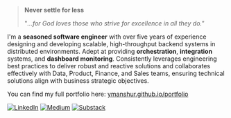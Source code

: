> **Never settle for less**
> 
> "_...for God loves those who strive for excellence in all they do."_

I'm a **seasoned software engineer** with over five years of experience designing and developing scalable, high-throughput backend systems in distributed 
environments. Adept at providing **orchestration**, **integration** systems, and **dashboard monitoring**. Consistently leverages engineering best practices to deliver robust and reactive solutions and collaborates effectively with Data, Product, Finance, and Sales teams, ensuring technical solutions align with business strategic objectives.

You can find my full portfolio here: [ymanshur.github.io/portfolio](https://ymanshur.github.io/portfolio/)

[![LinkedIn](https://img.shields.io/badge/linkedin-%230077B5.svg?style=for-the-badge&logo=linkedin&logoColor=white)](https://www.linkedin.com/in/ymanshur/)
[![Medium](https://img.shields.io/badge/Medium-12100E?style=for-the-badge&logo=medium&logoColor=white)](https://medium.com/@ymanshur)
[![Substack](https://img.shields.io/badge/Substack-%23006f5c.svg?style=for-the-badge&logo=substack&logoColor=FF6719)](https://substack.com/@yusufmanshur869537)
